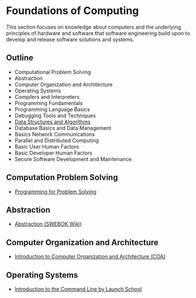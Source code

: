 # Foundations of Computing

This section focuses on knowledge about computers and the underlying principles of hardware and software that software engineering build upon to develop and release software solutions and systems.

## Outline

- Computational Problem Solving
- Abstraction
- Computer Organization and Architecture
- Operating Systems
- Compilers and Interpreters
- Programming Fundamentals
- Programming Language Basics
- Debugging Tools and Techniques
- [Data Structures and Algorithms](foundations/DATA_STRUCTURES_AND_ALGORITHMS.md)
- Database Basics and Data Management
- Basics Network Communications
- Parallel and Distributed Computing
- Basic User Human Factors
- Basic Developer Human Factors
- Secure Software Development and Maintenance

## Computation Problem Solving

- [Programming for Problem Solving](https://courses.lumenlearning.com/suny-albany-programmingforproblemsolving-v2)

## Abstraction

- [Abstraction (SWEBOK Wiki)](http://swebokwiki.org/Chapter_13:_Computing_Foundations#Abstraction)

## Computer Organization and Architecture

- [Introduction to Computer Organization and Architecture (COA)](https://www.youtube.com/watch?v=Ol8D69VKX2k)

## Operating Systems

- [Introduction to the Command Line by Launch School](https://launchschool.com/books/command_line)
